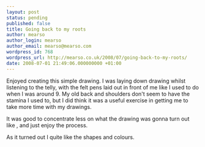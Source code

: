 ```yaml
---
layout: post
status: pending
published: false
title: Going back to my roots
author: mearso
author_login: mearso
author_email: mearso@mearso.com
wordpress_id: 768
wordpress_url: http://mearso.co.uk/2008/07/going-back-to-my-roots/
date: 2008-07-01 21:49:06.000000000 +01:00
---
```

Enjoyed creating this simple drawing. I was laying down drawing whilst listening to the telly, with the felt pens laid out in front of me like I used to do when I was around 9. My old back and shoulders don't seem to have the stamina I used to, but I did think it was a useful exercise in getting me to take more time with my drawings.

It was good to concentrate less on what the drawing was gonna turn out like , and just enjoy the process.

As it turned out I quite like the shapes and colours.
